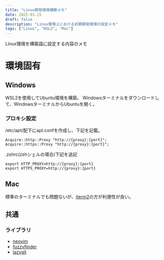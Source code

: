 ```yaml
---
title: "Linux開発環境構築メモ"
date: 2025-01-25
draft: false
description: "Linux環境上における初期開発環境の設定メモ"
tags: ["Linux", "WSL2", "Mac"]
---
```


Linux環境を構築語に設定する内容のメモ

# 環境固有
## Windows
WSL2を使用してUbuntu環境を構築。
Windowsターミナルをダウンロードして、WindowsターミナルからUbuntuを開く。
### プロキシ設定
/etc/apt/配下にapt.confを作成し、下記を記載。
```
Acquire::http::Proxy "http://{proxy}:{port}";
Acquire::https::Proxy "http://{proxy}:{port}";
```

.zshrc(zshシェルの場合)下記を追記
```
export HTTP_PROXY=http://{proxy}:{port}
export HTTPS_PROXY=http://{proxy}:{port}
```

## Mac
標準のターミナルでも問題ないが、[iterm2](https://iterm2.com/)の方が利便性が良い。

## 共通
### ライブラリ

- [neovim](https://github.com/neovim/neovim)
- [fuzzyfinder](https://github.com/junegunn/fzf)
- [lazygit](https://github.com/jesseduffield/lazygit)